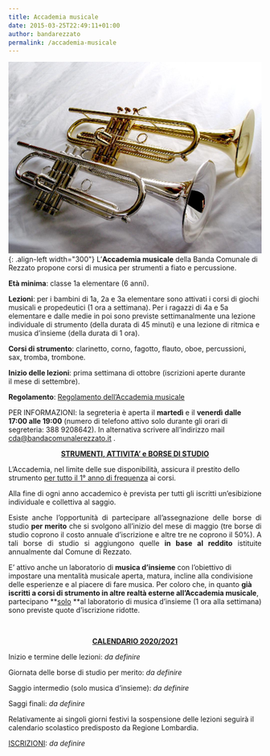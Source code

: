 ```yaml
---
title: Accademia musicale
date: 2015-03-25T22:49:11+01:00
author: bandarezzato
permalink: /accademia-musicale
---
```

![addademia](/assets/images/accademia-musicale/ztr1000_01.jpeg){: .align-left width="300"}
L&#8217;<strong>Accademia musicale</strong> della Banda Comunale di Rezzato propone corsi di musica per strumenti a fiato e percussione.

**Età minima**: classe 1a elementare (6 anni).  

**Lezioni**: per i bambini di 1a, 2a e 3a elementare sono attivati i corsi di giochi musicali e propedeutici (1 ora a settimana). Per i ragazzi di 4a e 5a elementare e dalle medie in poi sono previste settimanalmente una lezione individuale di strumento (della durata di 45 minuti) e una lezione di ritmica e musica d&#8217;insieme (della durata di 1 ora).

**Corsi di strumento**: clarinetto, corno, fagotto, flauto, oboe, percussioni, sax, tromba, trombone.  

**Inizio delle lezioni**: prima settimana di ottobre&nbsp;(iscrizioni aperte durante il&nbsp;mese di settembre).  

**Regolamento**: [Regolamento dell&#8217;Accademia musicale](/assets/accademia-musicale/REGOLAMENTO-ACCADEMIA-UFFICIALE.pdf) 

PER INFORMAZIONI: la segreteria è aperta il&nbsp;**martedì** e il **venerdì**&nbsp;**dalle 17:00 alle 19:00** (numero di telefono attivo solo durante gli orari di segreteria: 388 9208642). In alternativa scrivere all&#8217;indirizzo mail cda@bandacomunalerezzato.it .&nbsp;

<p style="text-align: center;">
  <strong><span style="text-decoration: underline;">STRUMENTI, ATTIVITA&#8217; e BORSE DI STUDIO</span></strong>
</p>

L&#8217;Accademia, nel limite delle sue disponibilità, assicura il prestito dello strumento <span style="text-decoration: underline;">per tutto il 1° anno di frequenza</span> ai corsi.&nbsp;

<div>
  <p style="text-align: justify;">
    Alla fine di ogni anno accademico è prevista per tutti gli iscritti un&#8217;esibizione individuale e collettiva al saggio.
  </p>
  
  <p style="text-align: justify;">
    Esiste anche l&#8217;opportunità di partecipare all&#8217;assegnazione delle&nbsp;borse di studio <strong>per merito</strong> che si svolgono all&#8217;inizio del mese di maggio (tre borse di studio coprono il costo annuale d&#8217;iscrizione e altre tre ne coprono il 50%). A tali borse di studio si aggiungono quelle <strong>in base al reddito</strong> istituite annualmente dal Comune di Rezzato.
  </p>
</div>

E&#8217; attivo anche un laboratorio di&nbsp;**musica d&#8217;insieme**&nbsp;con l&#8217;obiettivo di impostare una mentalità musicale aperta, matura, incline alla condivisione delle esperienze e al piacere di fare musica. Per coloro che, in quanto&nbsp;**già iscritti a corsi di strumento in altre realtà esterne all&#8217;Accademia musicale**, partecipano&nbsp;**<u>solo</u>&nbsp;**al laboratorio di musica d&#8217;insieme (1 ora alla settimana) sono previste quote d&#8217;iscrizione ridotte.

<p style="text-align: justify;">
  &nbsp;
</p>

<div>
  <p style="text-align: center;">
    <strong><span style="text-decoration: underline;">CALENDARIO 2020/2021</span></strong>
  </p>
  
  <p>
    Inizio e termine delle lezioni: <em>da definire</em>
  </p>
  
  <p>
    Giornata delle borse di studio per merito: <em>da definire</em>
  </p>
  
  <p>
    Saggio intermedio (solo musica d&#8217;insieme): <em>da definire</em>
  </p>
  
  <p>
    Saggi finali: <em>da definire</em>
  </p>
  
  <p>
    Relativamente ai singoli giorni festivi la sospensione delle lezioni seguirà il calendario scolastico predisposto da Regione Lombardia.&nbsp;
  </p>
  
  <p>
    <span style="text-decoration: underline;">ISCRIZIONI</span>: <em>da definire</em>
  </p>
</div>